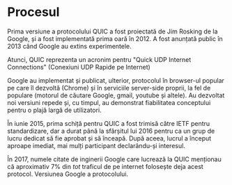 # Procesul

Prima versiune a protocolului QUIC a fost proiectată de Jim Rosking de la 
Google, și a fost implementată prima oară în 2012. A fost anunțată public în 
2013 când Google au extins experimentele.

Atunci, QUIC reprezenta un acronim pentru "Quick UDP Internet
Connections" (Conexiuni UDP Rapide pe Internet)

Google au implementat și publicat, ulterior, protocolul în browser-ul popular pe 
care îl dezvoltă (Chrome) și în serviciile server-side proprii, la fel de 
populare (motorul de căutare Google, gmail, youtube și altele). Au dezvoltat noi 
versiuni repede și, cu timpul, au demonstrat fiabilitatea conceptului pentru o 
plajă largă de utilizatori.

În iunie 2015, prima schiță pentru QUIC a fost trimisă către IETF pentru 
standardizare, dar a durat până la sfârșitul lui 2016 pentru ca un grup de lucru 
dedicat să fie aprobat și să înceapă. După aceea, lucrul a început aproape 
imediat, mai mulți participant declarându-și interesul.

În 2017, numele citate de inginerii Google care lucrează la QUIC menționau că 
aproximativ 7% din *tot* traficul de pe internet folosește deja acest protocol. 
Versiunea Google a protocolului.
